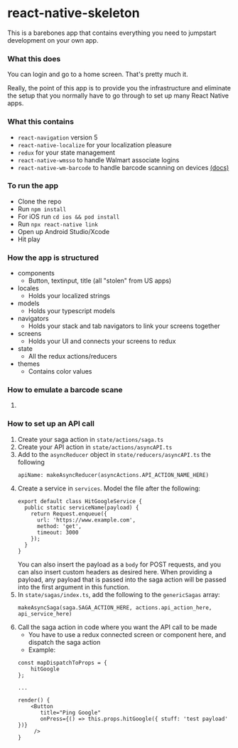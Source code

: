 # react-native-skeleton
This is a barebones app that contains everything you need to jumpstart development on your own app.

### What this does
You can login and go to a home screen. That's pretty much it.

Really, the point of this app is to provide you the infrastructure and eliminate the setup that you normally have to go through
to set up many React Native apps.

### What this contains
* `react-navigation` version 5
* `react-native-localize` for your localization pleasure
* `redux` for your state management
* `react-native-wmsso` to handle Walmart associate logins
* `react-native-wm-barcode` to handle barcode scanning on devices [(docs)](https://gecgithub01.walmart.com/Store-Mobility-Services/wm-barcode-scanner/tree/master/react)

### To run the app
* Clone the repo
* Run `npm install`
* For iOS run `cd ios && pod install`
* Run `npx react-native link`
* Open up Android Studio/Xcode
* Hit play

### How the app is structured
* components
  * Button, textinput, title (all "stolen" from US apps)
* locales
  * Holds your localized strings
* models
  * Holds your typescript models
* navigators
  * Holds your stack and tab navigators to link your screens together
* screens
  * Holds your UI and connects your screens to redux
* state
  * All the redux actions/reducers
* themes
  * Contains color values

### How to emulate a barcode scane
1. 

### How to set up an API call
1. Create your saga action in `state/actions/saga.ts`
2. Create your API action in `state/actions/asyncAPI.ts`
3. Add to the `asyncReducer` object in `state/reducers/asyncAPI.ts` the following  
    ```
    apiName: makeAsyncReducer(asyncActions.API_ACTION_NAME_HERE)
    ```  
4. Create a service in `services`. Model the file after the following:  
    ```
    export default class HitGoogleService {
      public static serviceName(payload) {
        return Request.enqueue({
          url: 'https://www.example.com',
          method: 'get',
          timeout: 3000
        });
      }
    }
    ```
    You can also insert the payload as a `body` for POST requests, and you can also insert custom headers as desired here.
    When providing a payload, any payload that is passed into the saga action will be passed into the first argument in this function.
5. In `state/sagas/index.ts`, add the following to the `genericSagas` array:
    ```
    makeAsyncSaga(saga.SAGA_ACTION_HERE, actions.api_action_here, api_service_here)
    ```
6. Call the saga action in code where you want the API call to be made
    * You have to use a redux connected screen or component here, and dispatch the saga action
    * Example:
    ```
   const mapDispatchToProps = {
        hitGoogle
   };
   
   ...
   
   render() {
        <Button
           title="Ping Google"
           onPress={() => this.props.hitGoogle({ stuff: 'test payload' })}
         />
   }
   ```

